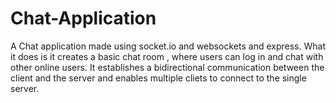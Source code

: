 # Chat-Application
A Chat application made using socket.io and websockets and express. What it does is it creates a basic chat room , where users can log in and 
chat with other online users.
It establishes a bidirectional communication between the client and the server and enables multiple cliets to connect to the single server.
